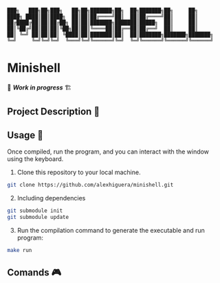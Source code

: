 
	███╗   ███╗██╗███╗   ██╗██╗███████╗██╗  ██╗███████╗██╗     ██╗     
	████╗ ████║██║████╗  ██║██║██╔════╝██║  ██║██╔════╝██║     ██║     
	██╔████╔██║██║██╔██╗ ██║██║███████╗███████║█████╗  ██║     ██║     
	██║╚██╔╝██║██║██║╚██╗██║██║╚════██║██╔══██║██╔══╝  ██║     ██║     
	██║ ╚═╝ ██║██║██║ ╚████║██║███████║██║  ██║███████╗███████╗███████╗
	╚═╝     ╚═╝╚═╝╚═╝  ╚═══╝╚═╝╚══════╝╚═╝  ╚═╝╚══════╝╚══════╝╚══════╝

# Minishell

🚧 _**Work in progress**_ 🏗️

## Project Description 📖

## Usage 🤟

Once compiled, run the program, and you can interact with the window using the keyboard.

1. Clone this repository to your local machine.
```bash
git clone https://github.com/alexhiguera/minishell.git
```

2. Including dependencies
```bash
git submodule init
git submodule update
```
3. Run the compilation command to generate the executable and run program:
```bash
make run
```

## Comands 🎮
